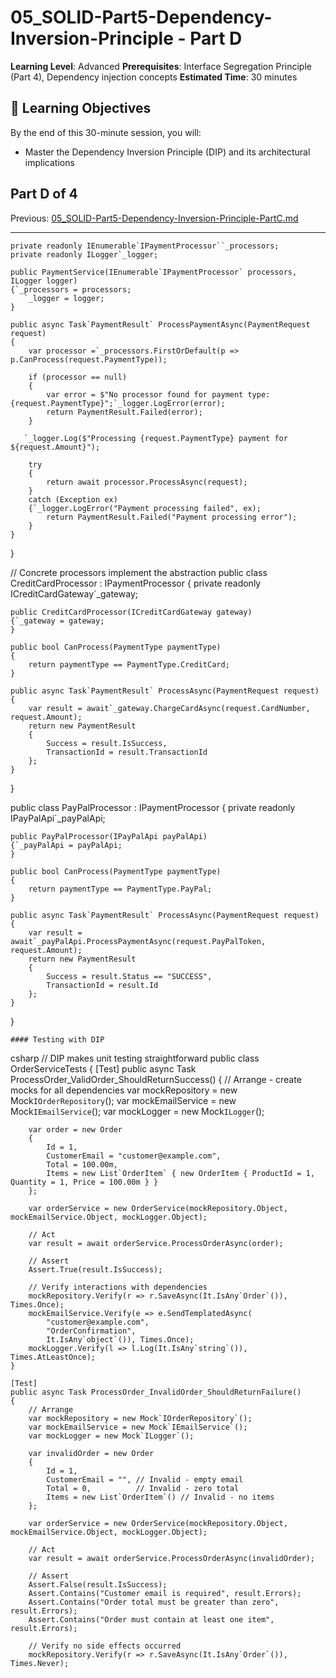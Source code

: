 # 05_SOLID-Part5-Dependency-Inversion-Principle - Part D

**Learning Level**: Advanced
**Prerequisites**: Interface Segregation Principle (Part 4), Dependency injection concepts
**Estimated Time**: 30 minutes

## 🎯 Learning Objectives

By the end of this 30-minute session, you will:

- Master the Dependency Inversion Principle (DIP) and its architectural implications

## Part D of 4

Previous: [05_SOLID-Part5-Dependency-Inversion-Principle-PartC.md](05_SOLID-Part5-Dependency-Inversion-Principle-PartC.md)

---

    private readonly IEnumerable`IPaymentProcessor``_processors;
    private readonly ILogger`_logger;

    public PaymentService(IEnumerable`IPaymentProcessor` processors, ILogger logger)
    {`_processors = processors;
       `_logger = logger;
    }

    public async Task`PaymentResult` ProcessPaymentAsync(PaymentRequest request)
    {
        var processor =`_processors.FirstOrDefault(p => p.CanProcess(request.PaymentType));

        if (processor == null)
        {
            var error = $"No processor found for payment type: {request.PaymentType}";`_logger.LogError(error);
            return PaymentResult.Failed(error);
        }

       `_logger.Log($"Processing {request.PaymentType} payment for ${request.Amount}");

        try
        {
            return await processor.ProcessAsync(request);
        }
        catch (Exception ex)
        {`_logger.LogError("Payment processing failed", ex);
            return PaymentResult.Failed("Payment processing error");
        }
    }
}

// Concrete processors implement the abstraction
public class CreditCardProcessor : IPaymentProcessor
{
    private readonly ICreditCardGateway`_gateway;

    public CreditCardProcessor(ICreditCardGateway gateway)
    {`_gateway = gateway;
    }

    public bool CanProcess(PaymentType paymentType)
    {
        return paymentType == PaymentType.CreditCard;
    }

    public async Task`PaymentResult` ProcessAsync(PaymentRequest request)
    {
        var result = await`_gateway.ChargeCardAsync(request.CardNumber, request.Amount);
        return new PaymentResult
        {
            Success = result.IsSuccess,
            TransactionId = result.TransactionId
        };
    }
}

public class PayPalProcessor : IPaymentProcessor
{
    private readonly IPayPalApi`_payPalApi;

    public PayPalProcessor(IPayPalApi payPalApi)
    {`_payPalApi = payPalApi;
    }

    public bool CanProcess(PaymentType paymentType)
    {
        return paymentType == PaymentType.PayPal;
    }

    public async Task`PaymentResult` ProcessAsync(PaymentRequest request)
    {
        var result = await`_payPalApi.ProcessPaymentAsync(request.PayPalToken, request.Amount);
        return new PaymentResult
        {
            Success = result.Status == "SUCCESS",
            TransactionId = result.Id
        };
    }
}

    #### Testing with DIP
csharp
// DIP makes unit testing straightforward
public class OrderServiceTests
{
    [Test]
    public async Task ProcessOrder_ValidOrder_ShouldReturnSuccess()
    {
        // Arrange - create mocks for all dependencies
        var mockRepository = new Mock`IOrderRepository`();
        var mockEmailService = new Mock`IEmailService`();
        var mockLogger = new Mock`ILogger`();

        var order = new Order
        {
            Id = 1,
            CustomerEmail = "customer@example.com",
            Total = 100.00m,
            Items = new List`OrderItem` { new OrderItem { ProductId = 1, Quantity = 1, Price = 100.00m } }
        };

        var orderService = new OrderService(mockRepository.Object, mockEmailService.Object, mockLogger.Object);

        // Act
        var result = await orderService.ProcessOrderAsync(order);

        // Assert
        Assert.True(result.IsSuccess);

        // Verify interactions with dependencies
        mockRepository.Verify(r => r.SaveAsync(It.IsAny`Order`()), Times.Once);
        mockEmailService.Verify(e => e.SendTemplatedAsync(
            "customer@example.com",
            "OrderConfirmation",
            It.IsAny`object`()), Times.Once);
        mockLogger.Verify(l => l.Log(It.IsAny`string`()), Times.AtLeastOnce);
    }

    [Test]
    public async Task ProcessOrder_InvalidOrder_ShouldReturnFailure()
    {
        // Arrange
        var mockRepository = new Mock`IOrderRepository`();
        var mockEmailService = new Mock`IEmailService`();
        var mockLogger = new Mock`ILogger`();

        var invalidOrder = new Order
        {
            Id = 1,
            CustomerEmail = "", // Invalid - empty email
            Total = 0,          // Invalid - zero total
            Items = new List`OrderItem`() // Invalid - no items
        };

        var orderService = new OrderService(mockRepository.Object, mockEmailService.Object, mockLogger.Object);

        // Act
        var result = await orderService.ProcessOrderAsync(invalidOrder);

        // Assert
        Assert.False(result.IsSuccess);
        Assert.Contains("Customer email is required", result.Errors);
        Assert.Contains("Order total must be greater than zero", result.Errors);
        Assert.Contains("Order must contain at least one item", result.Errors);

        // Verify no side effects occurred
        mockRepository.Verify(r => r.SaveAsync(It.IsAny`Order`()), Times.Never);
